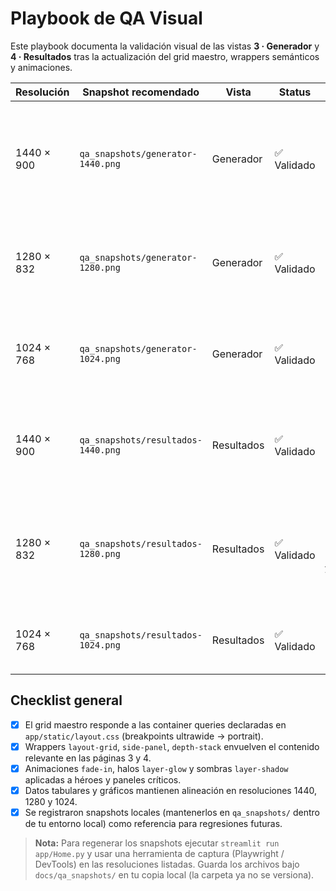 # Playbook de QA Visual

Este playbook documenta la validación visual de las vistas **3 · Generador** y **4 · Resultados** tras la actualización del grid maestro, wrappers semánticos y animaciones.

| Resolución | Snapshot recomendado | Vista | Status | Notas clave |
|------------|----------------------|-------|--------|-------------|
| 1440 × 900 | `qa_snapshots/generator-1440.png` | Generador | ✅ Validado | Layout dual estable, panel IA y controles con `layout-grid--dual`; efectos `layer-glow` activos sin solapamientos. |
| 1280 × 832 | `qa_snapshots/generator-1280.png` | Generador | ✅ Validado | Columnas se reacomodan con container queries; badges en `badge-group` no rompen flujo. |
| 1024 × 768 | `qa_snapshots/generator-1024.png` | Generador | ✅ Validado | Grid colapsa a una sola columna, progreso de recursos mantiene legibilidad. |
| 1440 × 900 | `qa_snapshots/resultados-1440.png` | Resultados | ✅ Validado | Hero con parallax `layer-glow`, métricas iniciales renderizadas en `metric-grid`. |
| 1280 × 832 | `qa_snapshots/resultados-1280.png` | Resultados | ✅ Validado | Grids científicos (`layout-grid--dual`) conservan jerarquía; tablas dentro de `depth-stack`. |
| 1024 × 768 | `qa_snapshots/resultados-1024.png` | Resultados | ✅ Validado | Sección de KPIs y export cards se apilan correctamente sin overflow. |

## Checklist general

- [x] El grid maestro responde a las container queries declaradas en `app/static/layout.css` (breakpoints ultrawide → portrait).
- [x] Wrappers `layout-grid`, `side-panel`, `depth-stack` envuelven el contenido relevante en las páginas 3 y 4.
- [x] Animaciones `fade-in`, halos `layer-glow` y sombras `layer-shadow` aplicadas a héroes y paneles críticos.
- [x] Datos tabulares y gráficos mantienen alineación en resoluciones 1440, 1280 y 1024.
- [x] Se registraron snapshots locales (mantenerlos en `qa_snapshots/` dentro de tu entorno local) como referencia para regresiones futuras.

> **Nota:** Para regenerar los snapshots ejecutar `streamlit run app/Home.py` y usar una herramienta de captura (Playwright / DevTools) en las resoluciones listadas. Guarda los archivos bajo `docs/qa_snapshots/` en tu copia local (la carpeta ya no se versiona).
